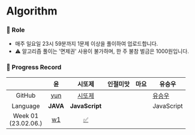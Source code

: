 # Algorithm

### 📍 Role

- 매주 일요일 23시 59분까지 1문제 이상을 풀이하여 업로드합니다.
- ⚠️ 알고리즘 풀이는 '면제권' 사용이 불가하며, 한 주 불참 벌금은 1000원입니다.

### 📍 Progress Record

|                         |                                         윤                                          |                                                    시또제                                                     | 인절미맛 | 마요 | 유승우                                 |
| :---------------------: | :---------------------------------------------------------------------------------: | :-----------------------------------------------------------------------------------------------------------: | :------: | :--: | -------------------------------------- |
|         GitHub          |                         [yun](https://github.com/yunji1201)                         |                                     [시또제](https://github.com/leesiyun)                                     |          |      | [유승우](https://github.com/berenickt) |
|        Language         |                                      **JAVA**                                       |                                                **JavaScript**                                                 |          |      | JavaScript                             |
| Week 01</br>(23.02.06.) | [w1](https://github.com/get-into-the-coding-field/Algorithm/tree/main/%EC%9C%A4/w1) | [✅](https://github.com/get-into-the-coding-field/Algorithm/tree/main/시또제/hackerRank/electronics-shop.mdx) |          |      |                                        |
